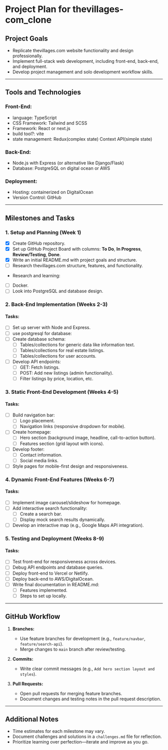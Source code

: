 # Project Plan for thevillages-com_clone

## Project Goals

- Replicate thevillages.com website functionality and design professionally.
- Implement full-stack web development, including front-end, back-end, and deployment.
- Develop project management and solo development workflow skills.

---

## Tools and Technologies

### Front-End:

- language: TypeScript
- CSS Framework: Tailwind and SCSS
- Framework: React or next.js
- build tool?: vite
- state management: Redux(complex state) Context API(simple state)

### Back-End:

- Node.js with Express (or alternative like Django/Flask)
- Database: PostgreSQL on digital ocean or AWS

### Deployment:

- Hosting: containerized on DigitalOcean
- Version Control: GitHub

---

## Milestones and Tasks

### 1. Setup and Planning (Week 1)

- [x] Create GitHub repository.
- [x] Set up GitHub Project Board with columns: **To Do**, **In Progress**, **Review/Testing**, **Done**.
- [x] Write an initial README.md with project goals and structure.
- [ ] Research thevillages.com structure, features, and functionality.
- Research and learning:
- [ ] Docker.
- [ ] Look into PostgreSQL and database design.

### 2. Back-End Implementation (Weeks 2-3)

#### Tasks:

- [ ] Set up server with Node and Express.
- [ ] use postgresql for database:
- [ ] Create database schema:
  - [ ] Tables/collections for generic data like information text.
  - [ ] Tables/collections for real estate listings.
  - [ ] Tables/collections for user accounts.
- [ ] Develop API endpoints:
  - [ ] GET: Fetch listings.
  - [ ] POST: Add new listings (admin functionality).
  - [ ] Filter listings by price, location, etc.

### 3. Static Front-End Development (Weeks 4-5)

#### Tasks:

- [ ] Build navigation bar:
  - [ ] Logo placement.
  - [ ] Navigation links (responsive dropdown for mobile).
- [ ] Create homepage:
  - [ ] Hero section (background image, headline, call-to-action button).
  - [ ] Features section (grid layout with icons).
- [ ] Develop footer:
  - [ ] Contact information.
  - [ ] Social media links.
- [ ] Style pages for mobile-first design and responsiveness.

### 4. Dynamic Front-End Features (Weeks 6-7)

#### Tasks:

- [ ] Implement image carousel/slideshow for homepage.
- [ ] Add interactive search functionality:
  - [ ] Create a search bar.
  - [ ] Display mock search results dynamically.
- [ ] Develop an interactive map (e.g., Google Maps API integration).

### 5. Testing and Deployment (Weeks 8-9)

#### Tasks:

- [ ] Test front-end for responsiveness across devices.
- [ ] Debug API endpoints and database queries.
- [ ] Deploy front-end to Vercel or Netlify.
- [ ] Deploy back-end to AWS/DigitalOcean.
- [ ] Write final documentation in README.md:
  - [ ] Features implemented.
  - [ ] Steps to set up locally.

---

## GitHub Workflow

1. **Branches:**

   - Use feature branches for development (e.g., `feature/navbar`, `feature/search-api`).
   - Merge changes to `main` branch after review/testing.

2. **Commits:**

   - Write clear commit messages (e.g., `Add hero section layout and styles`).

3. **Pull Requests:**
   - Open pull requests for merging feature branches.
   - Document changes and testing notes in the pull request description.

---

## Additional Notes

- Time estimates for each milestone may vary.
- Document challenges and solutions in a `challenges.md` file for reflection.
- Prioritize learning over perfection—iterate and improve as you go.
